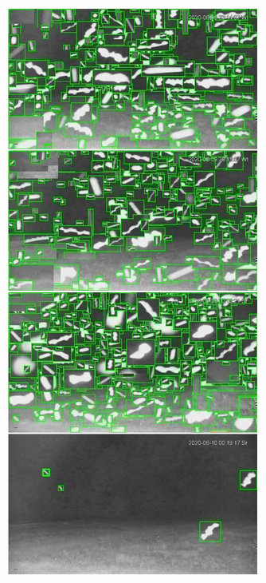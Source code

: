 ![20200609-222912-225917](in/20200609/20200609-222912-225917_0_.jpg)
![20200609-225922-232927](in/20200609/20200609-225922-232927_0_.jpg)
![20200609-232932-235937](in/20200609/20200609-232932-235937_0_.jpg)
![20200609-235942-000002](in/20200609/20200609-235942-000002_0_.jpg)

